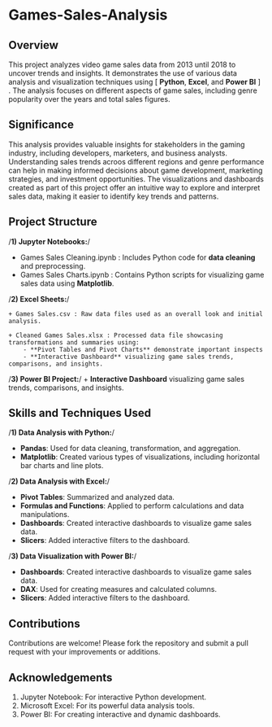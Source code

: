# Games-Sales-Analysis
## Overview
This project analyzes video game sales data from 2013 until 2018 to uncover trends and insights. It demonstrates the use of various data analysis and visualization techniques using [ **Python**, **Excel**, and **Power BI** ] . The analysis focuses on different aspects of game sales, including genre popularity over the years and total sales figures.


## Significance
This analysis provides valuable insights for stakeholders in the gaming industry, including developers, marketers, and business analysts. Understanding sales trends acroos different regions and genre performance can help in making informed decisions about game development, marketing strategies, and investment opportunities. The visualizations and dashboards created as part of this project offer an intuitive way to explore and interpret sales data, making it easier to identify key trends and patterns.




## Project Structure
/**1) Jupyter Notebooks:**/
   
   + Games Sales Cleaning.ipynb : Includes Python code for **data cleaning** and preprocessing.
   + Games Sales Charts.ipynb : Contains Python scripts for visualizing game sales data using **Matplotlib**.




  
/**2) Excel Sheets:**/
  
    + Games Sales.csv : Raw data files used as an overall look and initial analysis.
  
    + Cleaned Games Sales.xlsx : Processed data file showcasing transformations and summaries using:
        - **Pivot Tables and Pivot Charts** demonstrate important inspects 
        - **Interactive Dashboard** visualizing game sales trends, comparisons, and insights.

  
/**3) Power BI Project:**/
    + **Interactive Dashboard** visualizing game sales trends, comparisons, and insights.

## Skills and Techniques Used
/**1) Data Analysis with Python:**/
   
   + **Pandas**: Used for data cleaning, transformation, and aggregation.
   + **Matplotlib**: Created various types of visualizations, including horizontal bar charts and line plots.


/**2) Data Analysis with Excel:**/
   
   + **Pivot Tables**: Summarized and analyzed data.
   + **Formulas and Functions**: Applied to perform calculations and data manipulations.
   + **Dashboards**: Created interactive dashboards to visualize game sales data.
   + **Slicers**: Added interactive filters to the dashboard.


/**3) Data Visualization with Power BI:**/
   
   + **Dashboards**: Created interactive dashboards to visualize game sales data.
   + **DAX**: Used for creating measures and calculated columns.
   + **Slicers**: Added interactive filters to the dashboard.



## Contributions
Contributions are welcome! Please fork the repository and submit a pull request with your improvements or additions.


## Acknowledgements
1) Jupyter Notebook: For interactive Python development.
2) Microsoft Excel: For its powerful data analysis tools.
3) Power BI: For creating interactive and dynamic dashboards.
